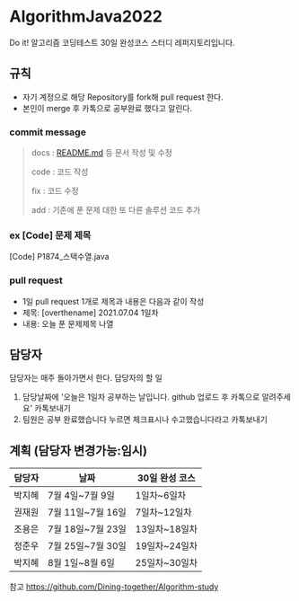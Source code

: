 # AlgorithmJava2022
Do it! 알고리즘 코딩테스트 30일 완성코스 스터디 레퍼지토리입니다.


## 규칙
- 자기 계정으로 해당 Repository를 fork해 pull request 한다.
- 본인이 merge 후 카톡으로 공부완료 했다고 알린다.


### commit message

> docs : [README.md](http://readme.md/) 등 문서 작성 및 수정
>
> code : 코드 작성
>
> fix : 코드 수정
>
> add : 기존에 푼 문제 대한 또 다른 솔루션 코드 추가

### ex [Code] 문제 제목

[Code] P1874_스택수열.java

### pull request

- 1일 pull request 1개로 제목과 내용은 다음과 같이 작성
- 제목: [overthename] 2021.07.04 1일차
- 내용: 오늘 푼 문제제목 나열


## 담당자

담당자는 매주 돌아가면서 한다.
담당자의 할 일

1. 담당날짜에 '오늘은 1일차 공부하는 날입니다. github 업로드 후 카톡으로 알려주세요' 카톡보내기
2. 팀원은 공부 완료했습니다 누르면 체크표시나 수고했습니다라고 카톡보내기


## 계획 (담당자 변경가능:임시)

| 담당자 | 날짜                | 30일 완성 코스                                       |
| ------ | ------------------- | --------------------------------------------------- |
| 박지혜 | 7월 4일~7월 9일     | 1일차~6일차                                          |
| 권재원 | 7월 11일~7월 16일   |  7일차~12일차                                        |
| 조용은 | 7월 18일~7월 23일   |  13일차~18일차                                       |
| 정준우 | 7월 25일~7월 30일   |  19일차~24일차                                       |
| 박지혜 | 8월 1일~8월 6일     | 25일차~30일차                                        |







참고 https://github.com/Dining-together/Algorithm-study
